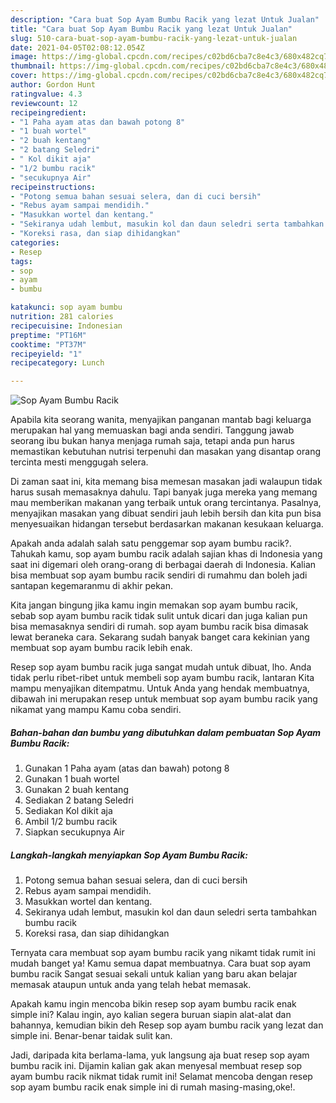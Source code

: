 ```yaml
---
description: "Cara buat Sop Ayam Bumbu Racik yang lezat Untuk Jualan"
title: "Cara buat Sop Ayam Bumbu Racik yang lezat Untuk Jualan"
slug: 510-cara-buat-sop-ayam-bumbu-racik-yang-lezat-untuk-jualan
date: 2021-04-05T02:08:12.054Z
image: https://img-global.cpcdn.com/recipes/c02bd6cba7c8e4c3/680x482cq70/sop-ayam-bumbu-racik-foto-resep-utama.jpg
thumbnail: https://img-global.cpcdn.com/recipes/c02bd6cba7c8e4c3/680x482cq70/sop-ayam-bumbu-racik-foto-resep-utama.jpg
cover: https://img-global.cpcdn.com/recipes/c02bd6cba7c8e4c3/680x482cq70/sop-ayam-bumbu-racik-foto-resep-utama.jpg
author: Gordon Hunt
ratingvalue: 4.3
reviewcount: 12
recipeingredient:
- "1 Paha ayam atas dan bawah potong 8"
- "1 buah wortel"
- "2 buah kentang"
- "2 batang Seledri"
- " Kol dikit aja"
- "1/2 bumbu racik"
- "secukupnya Air"
recipeinstructions:
- "Potong semua bahan sesuai selera, dan di cuci bersih"
- "Rebus ayam sampai mendidih."
- "Masukkan wortel dan kentang."
- "Sekiranya udah lembut, masukin kol dan daun seledri serta tambahkan bumbu racik"
- "Koreksi rasa, dan siap dihidangkan"
categories:
- Resep
tags:
- sop
- ayam
- bumbu

katakunci: sop ayam bumbu 
nutrition: 281 calories
recipecuisine: Indonesian
preptime: "PT16M"
cooktime: "PT37M"
recipeyield: "1"
recipecategory: Lunch

---
```



![Sop Ayam Bumbu Racik](https://img-global.cpcdn.com/recipes/c02bd6cba7c8e4c3/680x482cq70/sop-ayam-bumbu-racik-foto-resep-utama.jpg)

Apabila kita seorang wanita, menyajikan panganan mantab bagi keluarga merupakan hal yang memuaskan bagi anda sendiri. Tanggung jawab seorang ibu bukan hanya menjaga rumah saja, tetapi anda pun harus memastikan kebutuhan nutrisi terpenuhi dan masakan yang disantap orang tercinta mesti menggugah selera.

Di zaman  saat ini, kita memang bisa memesan masakan jadi walaupun tidak harus susah memasaknya dahulu. Tapi banyak juga mereka yang memang mau memberikan makanan yang terbaik untuk orang tercintanya. Pasalnya, menyajikan masakan yang dibuat sendiri jauh lebih bersih dan kita pun bisa menyesuaikan hidangan tersebut berdasarkan makanan kesukaan keluarga. 



Apakah anda adalah salah satu penggemar sop ayam bumbu racik?. Tahukah kamu, sop ayam bumbu racik adalah sajian khas di Indonesia yang saat ini digemari oleh orang-orang di berbagai daerah di Indonesia. Kalian bisa membuat sop ayam bumbu racik sendiri di rumahmu dan boleh jadi santapan kegemaranmu di akhir pekan.

Kita jangan bingung jika kamu ingin memakan sop ayam bumbu racik, sebab sop ayam bumbu racik tidak sulit untuk dicari dan juga kalian pun bisa memasaknya sendiri di rumah. sop ayam bumbu racik bisa dimasak lewat beraneka cara. Sekarang sudah banyak banget cara kekinian yang membuat sop ayam bumbu racik lebih enak.

Resep sop ayam bumbu racik juga sangat mudah untuk dibuat, lho. Anda tidak perlu ribet-ribet untuk membeli sop ayam bumbu racik, lantaran Kita mampu menyajikan ditempatmu. Untuk Anda yang hendak membuatnya, dibawah ini merupakan resep untuk membuat sop ayam bumbu racik yang nikamat yang mampu Kamu coba sendiri.

<!--inarticleads1-->

##### Bahan-bahan dan bumbu yang dibutuhkan dalam pembuatan Sop Ayam Bumbu Racik:

1. Gunakan 1 Paha ayam (atas dan bawah) potong 8
1. Gunakan 1 buah wortel
1. Gunakan 2 buah kentang
1. Sediakan 2 batang Seledri
1. Sediakan  Kol dikit aja
1. Ambil 1/2 bumbu racik
1. Siapkan secukupnya Air




<!--inarticleads2-->

##### Langkah-langkah menyiapkan Sop Ayam Bumbu Racik:

1. Potong semua bahan sesuai selera, dan di cuci bersih
1. Rebus ayam sampai mendidih.
1. Masukkan wortel dan kentang.
1. Sekiranya udah lembut, masukin kol dan daun seledri serta tambahkan bumbu racik
1. Koreksi rasa, dan siap dihidangkan




Ternyata cara membuat sop ayam bumbu racik yang nikamt tidak rumit ini mudah banget ya! Kamu semua dapat membuatnya. Cara buat sop ayam bumbu racik Sangat sesuai sekali untuk kalian yang baru akan belajar memasak ataupun untuk anda yang telah hebat memasak.

Apakah kamu ingin mencoba bikin resep sop ayam bumbu racik enak simple ini? Kalau ingin, ayo kalian segera buruan siapin alat-alat dan bahannya, kemudian bikin deh Resep sop ayam bumbu racik yang lezat dan simple ini. Benar-benar taidak sulit kan. 

Jadi, daripada kita berlama-lama, yuk langsung aja buat resep sop ayam bumbu racik ini. Dijamin kalian gak akan menyesal membuat resep sop ayam bumbu racik nikmat tidak rumit ini! Selamat mencoba dengan resep sop ayam bumbu racik enak simple ini di rumah masing-masing,oke!.

